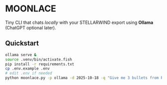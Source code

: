 # MOONLACE

Tiny CLI that chats *locally* with your STELLARWIND export using **Ollama** (ChatGPT optional later).

## Quickstart

```bash
ollama serve &
source .venv/bin/activate.fish
pip install -r requirements.txt
cp .env.example .env
# edit .env if needed
python moonlace.py -p ollama -d 2025-10-18 -q "Give me 3 bullets from RECENT.md and one next action."
